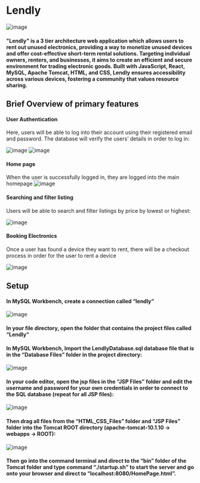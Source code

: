 # Lendly

![image](https://github.com/luke510909/Lendly/assets/85315948/1edebab0-aca2-4900-b0bc-ddffe3338f15)

#### "Lendly" is a 3 tier architecture web application which allows users to rent out unused electronics,  providing a way to monetize unused devices and offer cost-effective short-term rental solutions. Targeting individual owners, renters, and businesses, it aims to create an efficient and secure environment for trading electronic goods. Built with JavaScript, React, MySQL, Apache Tomcat, HTML, and CSS, Lendly ensures accessibility across various devices, fostering a community that values resource sharing.

## Brief Overview of primary features


#### User Authentication
Here, users will be able to log into their account using their registered email and password. The database will verify the users’ details in order to log in:

![image](https://github.com/luke510909/Lendly/assets/85315948/55bd7e0c-f002-40eb-a969-9fa924a384e1)
![image](https://github.com/luke510909/Lendly/assets/85315948/170c89a4-e126-4c74-bd12-f47f5bd9e57c)

#### Home page
When the user is successfully logged in, they are logged into the main homepage
![image](https://github.com/luke510909/Lendly/assets/85315948/b8f765e9-a546-4d67-8f92-117fdbfc8d86)

#### Searching and filter listing
Users will be able to search and filter listings by price by lowest or highest:

![image](https://github.com/luke510909/Lendly/assets/85315948/4c7f4f20-525a-42ba-92f7-8f58f8107562)

#### Booking Electronics
Once a user has found a device they want to rent, there will be a checkout process in order for the user to rent a device

![image](https://github.com/luke510909/Lendly/assets/85315948/6ca7bf2c-a722-41a2-bd7e-7fac1f1ec032)

## Setup
####  In MySQL Workbench, create a connection called “lendly”
![image](https://github.com/luke510909/Lendly/assets/85315948/93cb085b-9d6c-4250-aa66-3b1583fed74c)


#### In your file directory, open the folder that contains the project files called “Lendly”

#### In MySQL Workbench, Import the LendlyDatabase.sql database file that is in the “Database Files” folder in the project directory:

![image](https://github.com/luke510909/Lendly/assets/85315948/588bc0da-734a-4855-a583-7466d6699d6e)


#### In your code editor, open the jsp files in the “JSP Files” folder and edit the username and password for your own credentials in order to connect to the SQL database (repeat for all JSP files):
![image](https://github.com/luke510909/Lendly/assets/85315948/695921f0-e86a-4e9c-8188-545f425d0473)

#### Then drag all files from the “HTML_CSS_Files” folder and “JSP Files” folder into the Tomcat ROOT directory (apache-tomcat-10.1.10 -> webapps -> ROOT):
![image](https://github.com/luke510909/Lendly/assets/85315948/48c07d16-c325-4bf2-ad13-314f0cee294e)

#### Then go into the command terminal and direct to the “bin” folder of the Tomcat folder and type command “./startup.sh” to start the server and go onto your browser and direct to “localhost:8080/HomePage.html”.


